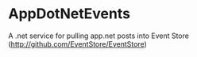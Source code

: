 AppDotNetEvents
===============

A .net service for pulling app.net posts into Event Store (http://github.com/EventStore/EventStore)
